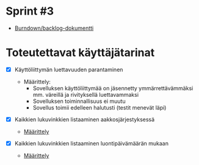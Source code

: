 # Sprint #3

- [Burndown/backlog-dokumentti](https://docs.google.com/spreadsheets/d/1b0mj8oOINElxSSm1riq5z9QCJuTTMmvRPLVd_NTSiG0/edit?usp=sharing)

# Toteutettavat käyttäjätarinat

- [x] Käyttöliittymän luettavuuden parantaminen
  - Määrittely:
    - Sovelluksen käyttöliittymää on jäsennetty ymmärrettävämmäksi mm. väreillä ja rivityksellä luettavammaksi
    - Sovelluksen toiminnallisuus ei muutu
    - Sovellus toimii edelleen halutusti (testit menevät läpi)

- [x] Kaikkien lukuvinkkien listaaminen aakkosjärjestyksessä
  - [Määrittely](https://github.com/Ajhaa/ohtu-EIKU/blob/master/application/linkkivinkit/src/test/resources/linkkivinkki/viewAll.feature)

- [x] Kaikkien lukuvinkkien listaaminen luontipäivämäärän mukaan
  - [Määrittely](https://github.com/Ajhaa/ohtu-EIKU/blob/master/application/linkkivinkit/src/test/resources/linkkivinkki/viewAll.feature)
